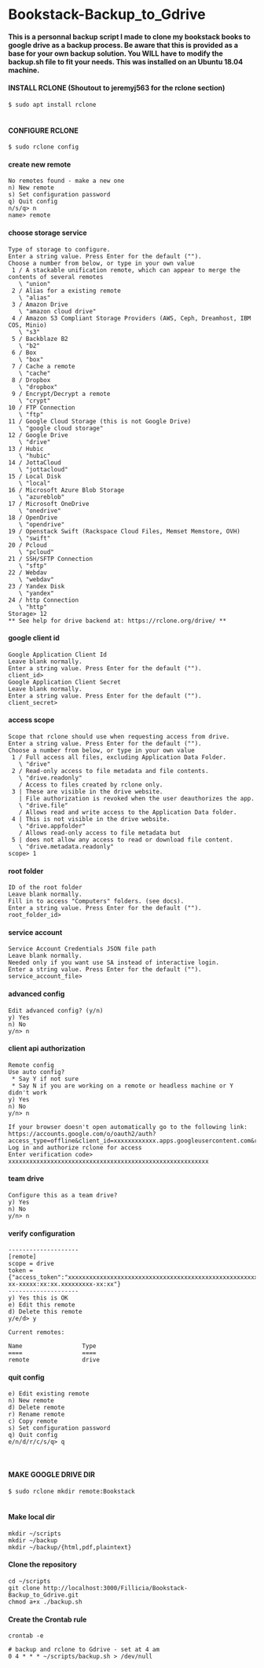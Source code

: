 # Bookstack-Backup_to_Gdrive
#### This is a personnal backup script I made to clone my bookstack books to google drive as a backup process. Be aware that this is provided as a base for your own backup solution. You WILL have to modify the backup.sh file to fit your needs. This was installed on an Ubuntu 18.04 machine.


#### INSTALL RCLONE (Shoutout to jeremyj563 for the rclone section)
`$ sudo apt install rclone`
<br />
<br />

#### CONFIGURE RCLONE
`$ sudo rclone config`

#### create new remote
```
No remotes found - make a new one
n) New remote
s) Set configuration password
q) Quit config
n/s/q> n
name> remote
```

#### choose storage service
```
Type of storage to configure.
Enter a string value. Press Enter for the default ("").
Choose a number from below, or type in your own value
 1 / A stackable unification remote, which can appear to merge the contents of several remotes
   \ "union"
 2 / Alias for a existing remote
   \ "alias"
 3 / Amazon Drive
   \ "amazon cloud drive"
 4 / Amazon S3 Compliant Storage Providers (AWS, Ceph, Dreamhost, IBM COS, Minio)
   \ "s3"
 5 / Backblaze B2
   \ "b2"
 6 / Box
   \ "box"
 7 / Cache a remote
   \ "cache"
 8 / Dropbox
   \ "dropbox"
 9 / Encrypt/Decrypt a remote
   \ "crypt"
10 / FTP Connection
   \ "ftp"
11 / Google Cloud Storage (this is not Google Drive)
   \ "google cloud storage"
12 / Google Drive
   \ "drive"
13 / Hubic
   \ "hubic"
14 / JottaCloud
   \ "jottacloud"
15 / Local Disk
   \ "local"
16 / Microsoft Azure Blob Storage
   \ "azureblob"
17 / Microsoft OneDrive
   \ "onedrive"
18 / OpenDrive
   \ "opendrive"
19 / Openstack Swift (Rackspace Cloud Files, Memset Memstore, OVH)
   \ "swift"
20 / Pcloud
   \ "pcloud"
21 / SSH/SFTP Connection
   \ "sftp"
22 / Webdav
   \ "webdav"
23 / Yandex Disk
   \ "yandex"
24 / http Connection
   \ "http"
Storage> 12
** See help for drive backend at: https://rclone.org/drive/ **
```

#### google client id
```
Google Application Client Id
Leave blank normally.
Enter a string value. Press Enter for the default ("").
client_id>
Google Application Client Secret
Leave blank normally.
Enter a string value. Press Enter for the default ("").
client_secret>
```

#### access scope
```
Scope that rclone should use when requesting access from drive.
Enter a string value. Press Enter for the default ("").
Choose a number from below, or type in your own value
 1 / Full access all files, excluding Application Data Folder.
   \ "drive"
 2 / Read-only access to file metadata and file contents.
   \ "drive.readonly"
   / Access to files created by rclone only.
 3 | These are visible in the drive website.
   | File authorization is revoked when the user deauthorizes the app.
   \ "drive.file"
   / Allows read and write access to the Application Data folder.
 4 | This is not visible in the drive website.
   \ "drive.appfolder"
   / Allows read-only access to file metadata but
 5 | does not allow any access to read or download file content.
   \ "drive.metadata.readonly"
scope> 1
```

#### root folder
```
ID of the root folder
Leave blank normally.
Fill in to access "Computers" folders. (see docs).
Enter a string value. Press Enter for the default ("").
root_folder_id>
```

#### service account
```
Service Account Credentials JSON file path
Leave blank normally.
Needed only if you want use SA instead of interactive login.
Enter a string value. Press Enter for the default ("").
service_account_file>
```

#### advanced config
```
Edit advanced config? (y/n)
y) Yes
n) No
y/n> n
```

#### client api authorization
```
Remote config
Use auto config?
 * Say Y if not sure
 * Say N if you are working on a remote or headless machine or Y didn't work
y) Yes
n) No
y/n> n

If your browser doesn't open automatically go to the following link: https://accounts.google.com/o/oauth2/auth?access_type=offline&client_id=xxxxxxxxxxxx.apps.googleusercontent.com&redirect_uri=urn%3Aietf%3Awg%3Aoauth%3A2.0%3Aoob&response_type=code&scope=https%3A%2F%2Fwww.googleapis.com%2Fauth%2Fdrive&state=xxxxxxxxxxxxxxxxxxxxxxxxxxxxxxxx
Log in and authorize rclone for access
Enter verification code> xxxxxxxxxxxxxxxxxxxxxxxxxxxxxxxxxxxxxxxxxxxxxxxxxxxxxxxxx
```

#### team drive
```
Configure this as a team drive?
y) Yes
n) No
y/n> n
```

#### verify configuration
```
--------------------
[remote]
scope = drive
token = {"access_token":"xxxxxxxxxxxxxxxxxxxxxxxxxxxxxxxxxxxxxxxxxxxxxxxxxxxxxxxxxxxxxxxxxxxxxxxxxxxxxxxxxxxxxxxxxxxxxxxxxxxxxxxxxxxxxxxxxxxxxxxxxxxxxxxxx","token_type":"Bearer","refresh_token":"xxxxxxxxxxxxxxxxxxxxxxxxxxxxxxxxxxxxxxxxxxxxxxxxxxxxxxxxxxxxxxxxxx","expiry":"xxxx-xx-xxxxx:xx:xx.xxxxxxxxx-xx:xx"}
--------------------
y) Yes this is OK
e) Edit this remote
d) Delete this remote
y/e/d> y

Current remotes:

Name                 Type
====                 ====
remote               drive
```

#### quit config
```
e) Edit existing remote
n) New remote
d) Delete remote
r) Rename remote
c) Copy remote
s) Set configuration password
q) Quit config
e/n/d/r/c/s/q> q
```
<br />


#### MAKE GOOGLE DRIVE DIR
`$ sudo rclone mkdir remote:Bookstack`
<br />
<br />


#### Make local dir
```
mkdir ~/scripts 
mkdir ~/backup
mkdir ~/backup/{html,pdf,plaintext}
```


#### Clone the repository
```
cd ~/scripts
git clone http://localhost:3000/Fillicia/Bookstack-Backup_to_Gdrive.git
chmod a+x ./backup.sh
```

#### Create the Crontab rule
```
crontab -e

# backup and rclone to Gdrive - set at 4 am
0 4 * * * ~/scripts/backup.sh > /dev/null
```
